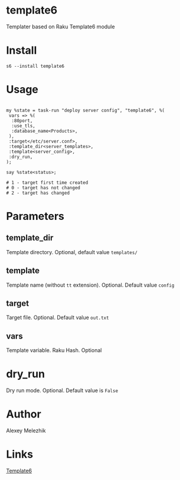 # template6

Templater based on Raku Template6 module

# Install

    s6 --install template6

# Usage

```

my %state = task-run "deploy server config", "template6", %(
 vars => %(
  :80port,
  :use_tls,
  :database_name<Products>,
 ),
 :target</etc/server.conf>,
 :template_dir<server_templates>,
 :template<server_config>,
 :dry_run, 
);

say %state<status>;

# 1 - target first time created
# 0 - target has not changed
# 2 - target has changed

```

# Parameters

## template_dir

Template directory. Optional, default value `templates/`

## template

Template name (without `tt` extension). Optional. Default value `config`

## target

Target file. Optional. Default value `out.txt`

## vars

Template variable. Raku Hash. Optional

# dry_run

Dry run mode. Optional. Default value is `False`

# Author

Alexey Melezhik

# Links

[Template6](https://github.com/raku-community-modules/Template6)

